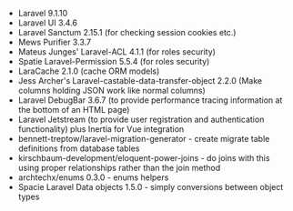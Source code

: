 * Laravel 9.1.10
* Laravel UI 3.4.6
* Laravel Sanctum 2.15.1 (for checking session cookies etc.)
* Mews Purifier 3.3.7
* Mateus Junges' Laravel-ACL 4.1.1 (for roles security)
* Spatie Laravel-Permission 5.5.4 (for roles security)
* LaraCache 2.1.0 (cache ORM models)
* Jess Archer's Laravel-castable-data-transfer-object 2.2.0 (Make columns holding JSON work like normal columns)
* Laravel DebugBar 3.6.7 (to provide performance tracing information at the bottom of an HTML page)
* Laravel Jetstream (to provide user registration and authentication functionality)
  plus Inertia for Vue integration
* bennett-treptow/laravel-migration-generator - create migrate table definitions from database tables
* kirschbaum-development/eloquent-power-joins - do joins with this using proper relationships rather than the join method
* archtechx/enums 0.3.0 - enums helpers
* Spacie Laravel Data objects 1.5.0 - simply conversions between object types

